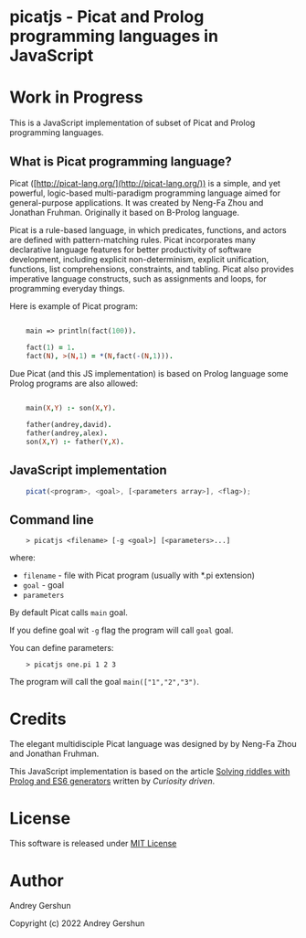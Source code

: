 # picatjs - Picat and Prolog programming languages in JavaScript

# Work in Progress

This is a JavaScript implementation of subset of Picat and Prolog programming languages.

## What is Picat programming language?

Picat ([http://picat-lang.org/](http://picat-lang.org/)) is a simple, and yet powerful, logic-based multi-paradigm programming language aimed for general-purpose applications. It was created by Neng-Fa Zhou and Jonathan Fruhman. Originally it based on B-Prolog language.

Picat is a rule-based language, in which predicates, functions, and actors are defined with pattern-matching rules. Picat incorporates many declarative language features for better productivity of software development, including explicit non-determinism, explicit unification, functions, list comprehensions, constraints, and tabling. Picat also provides imperative language constructs, such as assignments and loops, for programming everyday things. 

Here is example of Picat program:
```prolog

	main => println(fact(100)).

	fact(1) = 1.
	fact(N), >(N,1) = *(N,fact(-(N,1))).

```

Due Picat (and this JS implementation) is based on Prolog language some Prolog programs are also allowed:
```prolog
	
	main(X,Y) :- son(X,Y).

	father(andrey,david).
	father(andrey,alex).
	son(X,Y) :- father(Y,X).


```

## JavaScript implementation

```js
	picat(<program>, <goal>, [<parameters array>], <flag>);
```

## Command line

```
	> picatjs <filename> [-g <goal>] [<parameters>...]
```

where:
* `filename` - file with Picat program (usually with \*.pi extension)
* `goal` - goal
* `parameters`


By default Picat calls `main` goal.

If you define goal wit `-g` flag the program will call `goal` goal.

You can define parameters:
```
	> picatjs one.pi 1 2 3
```

The program will call the goal `main(["1","2","3")`.


# Credits

The elegant multidisciple Picat language was designed by by Neng-Fa Zhou and Jonathan Fruhman.

This JavaScript implementation is based on the article [Solving riddles with Prolog and ES6 generators](https://curiosity-driven.org/prolog-interpreter) written by *Curiosity driven*. 

# License

This software is released under [MIT License](LICENSE)

# Author
Andrey Gershun

Copyright (c) 2022 Andrey Gershun
